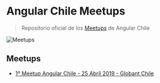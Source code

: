 # Angular Chile Meetups
> Repositorio oficial de los [Meetups](https://www.meetup.com/Angular-Chile/) de Angular Chile

![Meetups](https://nicoavila.s3.amazonaws.com/angular-chile/angular-chile-meetups-background.png)

## Meetups
* [1º Meetup Angular Chile - 25 Abril 2019 - Globant Chile](20190425_1erMeetup.md)